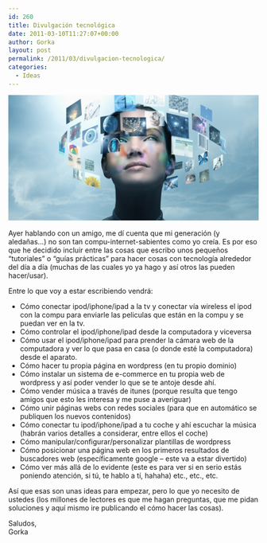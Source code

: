 ```yaml
---
id: 260
title: Divulgación tecnológica
date: 2011-03-10T11:27:07+00:00
author: Gorka
layout: post
permalink: /2011/03/divulgacion-tecnologica/
categories:
  - Ideas
---
```

<img style="margin: auto;" src="/public/img/2011/03/future-of-technology.jpg" alt="Future of Technology" />

Ayer hablando con un amigo, me dí cuenta que mi generación (y aledañas…) no son tan compu-internet-sabientes como yo creía. Es por eso que he decidido incluir entre las cosas que escribo unos pequeños “tutoriales” o “guías prácticas” para hacer cosas con tecnología alrededor del día a día (muchas de las cuales yo ya hago y así otros las pueden hacer/usar).

Entre lo que voy a estar escribiendo vendrá:

- Cómo conectar ipod/iphone/ipad a la tv y conectar vía wireless el ipod con la compu para enviarle las peliculas que están en la compu y se puedan ver en la tv.
- Cómo controlar el ipod/iphone/ipad desde la computadora y viceversa
- Cómo usar el ipod/iphone/ipad para prender la cámara web de la computadora y ver lo que pasa en casa (o donde esté la computadora) desde el aparato.
- Cómo hacer tu propia página en wordpress (en tu propio dominio)
- Cómo instalar un sistema de e-commerce en tu propia web de wordpress y así poder vender lo que se te antoje desde ahí.
- Cómo vender música a través de itunes (porque resulta que tengo amigos que esto les interesa y me puse a averiguar)
- Cómo unir páginas webs con redes sociales (para que en automático se publiquen los nuevos contenidos)
- Cómo conectar tu ipod/iphone/ipad a tu coche y ahí escuchar la música (habrán varios detalles a considerar, entre ellos el coche)
- Cómo manipular/configurar/personalizar plantillas de wordpress
- Cómo posicionar una página web en los primeros resultados de buscadores web (específicamente google – este va a estar divertido)
- Cómo ver más allá de lo evidente (este es para ver si en serio estás poniendo atención, si tú, te hablo a tí, hahaha)
etc., etc., etc.

Así que esas son unas ideas para empezar, pero lo que yo necesito de ustedes (los millones de lectores es que me hagan preguntas, que me pidan soluciones y aquí mismo ire publicando el cómo hacer las cosas).

Saludos,<br />
Gorka
